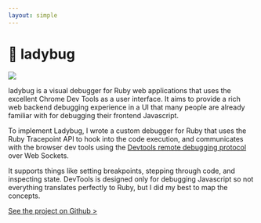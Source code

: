 ```yaml
---
layout: simple
---
```


# 🐞 ladybug

![](images/project_images/ladybug/ladybug-demo.gif)

ladybug is a visual debugger for Ruby web applications that uses the excellent
Chrome Dev Tools as a user interface. It aims to provide a rich web backend debugging experience in a UI that many
people are already familiar with for debugging their frontend Javascript.

To implement Ladybug, I wrote a custom debugger for Ruby
that uses the Ruby Tracepoint API to hook into the code execution,
and communicates with the browser dev tools using the [Devtools remote
debugging protocol](https://chromedevtools.github.io/devtools-protocol/) over Web Sockets.

It supports things like setting breakpoints, stepping through code,
and inspecting state. DevTools is designed only for debugging Javascript so not everything
translates perfectly to Ruby, but I did my best to map the concepts.

[See the project on Github >](https://github.com/geoffreylitt/ladybug)
